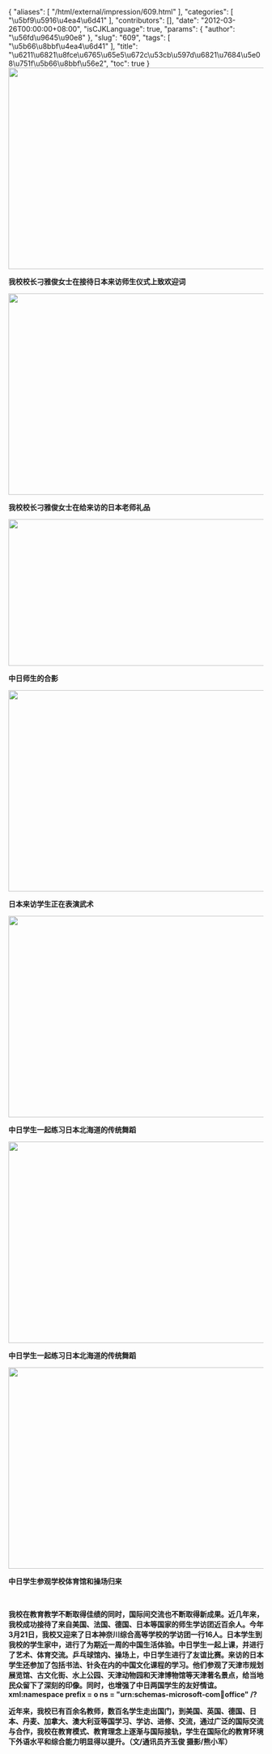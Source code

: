 {
    "aliases": [
        "/html/external/impression/609.html"
    ],
    "categories": [
        "\u5bf9\u5916\u4ea4\u6d41"
    ],
    "contributors": [],
    "date": "2012-03-26T00:00:00+08:00",
    "isCJKLanguage": true,
    "params": {
        "author": "\u56fd\u9645\u90e8"
    },
    "slug": "609",
    "tags": [
        "\u5b66\u8bbf\u4ea4\u6d41"
    ],
    "title": "\u6211\u6821\u8fce\u6765\u65e5\u672c\u53cb\u597d\u6821\u7684\u5e08\u751f\u5b66\u8bbf\u56e2",
    "toc": true
}
**<img
    src="https://cdn.tfls.online/mirror/full/2a911461526d23bd838cfcc587f20a1f800452a9.jpg"
    style="display:block;margin-left:auto;margin-right:auto;"
    decoding="async"
    fetchpriority="auto"
    loading="lazy"
    height="397"
    width="600"
/>**

**我校校长刁雅俊女士在接待日本来访师生仪式上致欢迎词**

**<img
    src="https://cdn.tfls.online/mirror/full/d006e1674543cc231383afe8afc5995714842db2.jpg"
    style="display:block;margin-left:auto;margin-right:auto;"
    decoding="async"
    fetchpriority="auto"
    loading="lazy"
    height="397"
    width="600"
/>**

**我校校长刁雅俊女士在给来访的日本老师礼品**

**<img
    src="https://cdn.tfls.online/mirror/full/9c24c835b8df690ee525244daf4a1a71c4b127fc.jpg"
    style="display:block;margin-left:auto;margin-right:auto;"
    decoding="async"
    fetchpriority="auto"
    loading="lazy"
    height="289"
    width="600"
/>**

**中日师生的合影**

**<img
    src="https://cdn.tfls.online/mirror/full/885dbfe2d846f226ec1e2a61a685c8abd458f754.jpg"
    style="display:block;margin-left:auto;margin-right:auto;"
    decoding="async"
    fetchpriority="auto"
    loading="lazy"
    height="397"
    width="600"
/>**

**日本来访学生正在表演武术**

**<img
    src="https://cdn.tfls.online/mirror/full/746cbf00c36925e0944562a3ada7370e6dd38698.jpg"
    style="display:block;margin-left:auto;margin-right:auto;"
    decoding="async"
    fetchpriority="auto"
    loading="lazy"
    height="397"
    width="600"
/>**

**中日学生一起练习日本北海道的传统舞蹈**

**<img
    src="https://cdn.tfls.online/mirror/full/01ba1322a22f13f8511b6c498489ae74a1880130.jpg"
    style="display:block;margin-left:auto;margin-right:auto;"
    decoding="async"
    fetchpriority="auto"
    loading="lazy"
    height="397"
    width="600"
/>**

**中日学生一起练习日本北海道的传统舞蹈**

**<img
    src="https://cdn.tfls.online/mirror/full/2993c929d8fcf5fd7f31dfd84192e19b5f5995f9.jpg"
    style="display:block;margin-left:auto;margin-right:auto;"
    decoding="async"
    fetchpriority="auto"
    loading="lazy"
    height="397"
    width="600"
/>**

**中日学生参观学校体育馆和操场归来**

 

**我校在教育教学不断取得佳绩的同时，国际间交流也不断取得新成果。近几年来，我校成功接待了来自美国、法国、德国、日本等国家的师生学访团近百余人。今年3月21日，我校又迎来了日本神奈川综合高等学校的学访团一行16人。日本学生到我校的学生家中，进行了为期近一周的中国生活体验。中日学生一起上课，并进行了艺术、体育交流。乒乓球馆内、操场上，中日学生进行了友谊比赛。来访的日本学生还参加了包括书法、针灸在内的中国文化课程的学习。他们参观了天津市规划展览馆、古文化街、水上公园、天津动物园和天津博物馆等天津著名景点，给当地民众留下了深刻的印像。同时，也增强了中日两国学生的友好情谊。xml:namespace prefix = o ns = "urn:schemas-microsoft-com:office:office" /?**

**近年来，我校已有百余名教师，数百名学生走出国门，到美国、英国、德国、日本、丹麦、加拿大、澳大利亚等国学习、学访、进修、交流，通过广泛的国际交流与合作，我校在教育模式、教育理念上逐渐与国际接轨，学生在国际化的教育环境下外语水平和综合能力明显得以提升。（文/通讯员齐玉俊 摄影/熊小军）**


